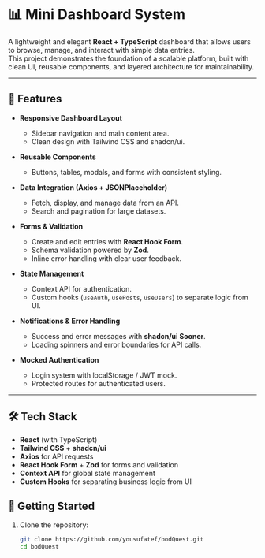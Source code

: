 # 📊 Mini Dashboard System

A lightweight and elegant **React + TypeScript** dashboard that allows users to browse, manage, and interact with simple data entries.  
This project demonstrates the foundation of a scalable platform, built with clean UI, reusable components, and layered architecture for maintainability.

---

## 🚀 Features

- **Responsive Dashboard Layout**

  - Sidebar navigation and main content area.
  - Clean design with Tailwind CSS and shadcn/ui.

- **Reusable Components**

  - Buttons, tables, modals, and forms with consistent styling.

- **Data Integration (Axios + JSONPlaceholder)**

  - Fetch, display, and manage data from an API.
  - Search and pagination for large datasets.

- **Forms & Validation**

  - Create and edit entries with **React Hook Form**.
  - Schema validation powered by **Zod**.
  - Inline error handling with clear user feedback.

- **State Management**

  - Context API for authentication.
  - Custom hooks (`useAuth`, `usePosts`, `useUsers`) to separate logic from UI.

- **Notifications & Error Handling**

  - Success and error messages with **shadcn/ui Sooner**.
  - Loading spinners and error boundaries for API calls.

- **Mocked Authentication**
  - Login system with localStorage / JWT mock.
  - Protected routes for authenticated users.

---

## 🛠️ Tech Stack

- **React** (with TypeScript)
- **Tailwind CSS** + **shadcn/ui**
- **Axios** for API requests
- **React Hook Form** + **Zod** for forms and validation
- **Context API** for global state management
- **Custom Hooks** for separating business logic from UI

## 🔧 Getting Started

1. Clone the repository:
   ```bash
   git clone https://github.com/yousufatef/bodQuest.git
   cd bodQuest
   ```
